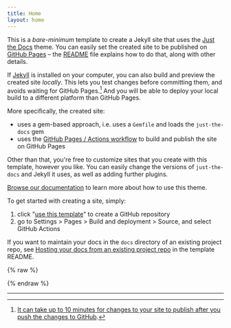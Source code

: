 ```yaml
---
title: Home
layout: home
---
```


This is a *bare-minimum* template to create a Jekyll site that uses the [Just the Docs] theme. You can easily set the created site to be published on [GitHub Pages] – the [README] file explains how to do that, along with other details.

If [Jekyll] is installed on your computer, you can also build and preview the created site *locally*. This lets you test changes before committing them, and avoids waiting for GitHub Pages.[^1] And you will be able to deploy your local build to a different platform than GitHub Pages.

More specifically, the created site:

- uses a gem-based approach, i.e. uses a `Gemfile` and loads the `just-the-docs` gem
- uses the [GitHub Pages / Actions workflow] to build and publish the site on GitHub Pages

Other than that, you're free to customize sites that you create with this template, however you like. You can easily change the versions of `just-the-docs` and Jekyll it uses, as well as adding further plugins.

[Browse our documentation][Just the Docs] to learn more about how to use this theme.

To get started with creating a site, simply:

1. click "[use this template]" to create a GitHub repository
2. go to Settings > Pages > Build and deployment > Source, and select GitHub Actions

If you want to maintain your docs in the `docs` directory of an existing project repo, see [Hosting your docs from an existing project repo](https://github.com/just-the-docs/just-the-docs-template/blob/main/README.md#hosting-your-docs-from-an-existing-project-repo) in the template README.

<!-- Include Chart.js library -->
<script src="https://cdnjs.cloudflare.com/ajax/libs/Chart.js/4.4.1/chart.min.js"></script>

<div style="width: 50%">
  <canvas id="canvas" height="450" width="600"></canvas>
</div>

{% raw %}
<script>
function getRandomDataArray() {
  var dataArray = [];
  for (var i = 0; i < 7; i++) {
    dataArray.push(Math.round(Math.random() * 100));
  }
  return dataArray;
}

var chartData = {
  labels: ["January", "February", "March", "April", "May", "June", "July"],
  datasets: [
    {
      label: "My First dataset",
      data: getRandomDataArray(),
    },
    {
      label: "My Second dataset",
      data: getRandomDataArray(),
    },
  ],
};

window.onload = function () {
  var ctx = document.getElementById("canvas").getContext("2d");
  var myLineChart = new Chart(ctx, {
    type: "line",
    data: chartData,
    options: {
      responsive: true,
    },
  });
};
</script>
{% endraw %}


----

[^1]: [It can take up to 10 minutes for changes to your site to publish after you push the changes to GitHub](https://docs.github.com/en/pages/setting-up-a-github-pages-site-with-jekyll/creating-a-github-pages-site-with-jekyll#creating-your-site).

[Just the Docs]: https://just-the-docs.github.io/just-the-docs/
[GitHub Pages]: https://docs.github.com/en/pages
[README]: https://github.com/just-the-docs/just-the-docs-template/blob/main/README.md
[Jekyll]: https://jekyllrb.com
[GitHub Pages / Actions workflow]: https://github.blog/changelog/2022-07-27-github-pages-custom-github-actions-workflows-beta/
[use this template]: https://github.com/just-the-docs/just-the-docs-template/generate
